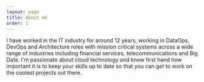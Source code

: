 ```yaml
---
layout: page
title: About me
order: 1
---
```


I have worked in the IT industry for around 12 years, working in DataOps, DevOps and Architecture roles with mission critical systems across a wide range of industries including financial services, telecommunications and Big Data. I'm passionate about cloud technology and know first hand how important it is to keep your skills up to date so that you can get to work on the coolest projects out there.
